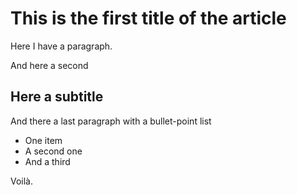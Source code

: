 # This is the first title of the article

Here I have a paragraph. 

And here a second

## Here a subtitle

And there a last paragraph with a bullet-point list

  * One item
  * A second one
  * And a third

Voilà.

